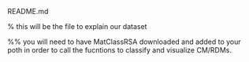 README.md


% this will be the file to explain our dataset

%% you will need to have MatClassRSA downloaded and added to your poth in order to call the fucntions to classify and visualize CM/RDMs.
